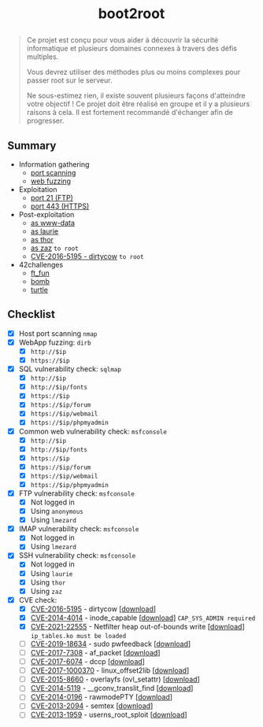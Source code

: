 # <p align="center">boot2root</p>
> Ce projet est conçu pour vous aider à découvrir la sécurité informatique et plusieurs domaines connexes à travers des défis multiples.
>
> Vous devrez utiliser des méthodes plus ou moins complexes pour passer root sur le serveur.
>
> Ne sous-estimez rien, il existe souvent plusieurs façons d'atteindre votre objectif ! Ce projet doit être réalisé en groupe et il y a plusieurs raisons à cela. Il est fortement recommandé d'échanger afin de progresser.

## Summary
- Information gathering
    * [port scanning](/1-information-gathering/nmap.md)
    * [web fuzzing](/1-information-gathering/dirb.md)
- Exploitation
    * [port 21 (FTP)](/2-exploitation/ftp.md)
    * [port 443 (HTTPS)](/2-exploitation/https.md)
- Post-exploitation
    * [as www-data](/3-post-exploitation/www-data.md)
    * [as laurie](/3-post-exploitation/laurie.md)
    * [as thor](/3-post-exploitation/thor.md)
    * [as zaz](/3-post-exploitation/zaz.md) `to root`
    * [CVE-2016-5195 - dirtycow](/3-post-exploitation/dirtycow.md) `to root`
- 42challenges
    * [ft_fun](/42challenges/ft_fun.md)
    * [bomb](/42challenges/bomb.md)
    * [turtle](/42challenges/turtle.md)

## Checklist
- [x] Host port scanning `nmap`
- [x] WebApp fuzzing: `dirb`
    * [x] `http://$ip`
    * [x] `https://$ip`
- [x] SQL vulnerability check: `sqlmap`
    * [x] `http://$ip`
    * [x] `http://$ip/fonts`
    * [x] `https://$ip`
    * [x] `https://$ip/forum`
    * [x] `https://$ip/webmail`
    * [x] `https://$ip/phpmyadmin`
- [x] Common web vulnerability check: `msfconsole`
    * [x] `http://$ip`
    * [x] `http://$ip/fonts`
    * [x] `https://$ip`
    * [x] `https://$ip/forum`
    * [x] `https://$ip/webmail`
    * [x] `https://$ip/phpmyadmin`
- [x] FTP vulnerability check: `msfconsole`
    * [x] Not logged in
    * [x] Using `anonymous`
    * [x] Using `lmezard`
- [x] IMAP vulnerability check: `msfconsole`
    * [x] Not logged in
    * [x] Using `lmezard`
- [x] SSH vulnerability check: `msfconsole`
    * [x] Not logged in
    * [x] Using `laurie`
    * [x] Using `thor`
    * [x] Using `zaz`
- [x] CVE check:
    * [x] [CVE-2016-5195](https://github.com/dirtycow/dirtycow.github.io/wiki/VulnerabilityDetails) - dirtycow [[download](https://www.exploit-db.com/download/40839)]
    * [x] [CVE-2014-4014](http://www.openwall.com/lists/oss-security/2014/06/10/4) - inode_capable [[download](https://www.exploit-db.com/download/33824)] `CAP_SYS_ADMIN required`
    * [x] [CVE-2021-22555](https://github.com/google/security-research/blob/master/pocs/linux/cve-2021-22555/exploit.c) - Netfilter heap out-of-bounds write [[download](https://raw.githubusercontent.com/google/security-research/master/pocs/linux/cve-2021-22555/exploit.c)] `ip_tables.ko must be loaded`
    * [ ] [CVE-2019-18634](https://dylankatz.com/Analysis-of-CVE-2019-18634/) - sudo pwfeedback [[download](https://github.com/saleemrashid/sudo-cve-2019-18634/raw/master/exploit.c)]
    * [ ] [CVE-2017-7308](https://googleprojectzero.blogspot.com/2017/05/exploiting-linux-kernel-via-packet.html) - af_packet [[download](https://raw.githubusercontent.com/xairy/kernel-exploits/master/CVE-2017-7308/poc.c)]
    * [ ] [CVE-2017-6074](http://www.openwall.com/lists/oss-security/2017/02/22/3) - dccp [[download](https://www.exploit-db.com/download/41458)]
    * [ ] [CVE-2017-1000370](https://www.qualys.com/2017/06/19/stack-clash/stack-clash.txt) - linux_offset2lib [[download](https://www.qualys.com/2017/06/19/stack-clash/linux_offset2lib.c)]
    * [ ] [CVE-2015-8660](http://www.halfdog.net/Security/2015/UserNamespaceOverlayfsSetuidWriteExec/) - overlayfs (ovl_setattr) [[download](https://www.exploit-db.com/download/39166)]
    * [ ] [CVE-2014-5119](http://googleprojectzero.blogspot.com/2014/08/the-poisoned-nul-byte-2014-edition.html) - __gconv_translit_find [[download](https://gitlab.com/exploit-database/exploitdb-bin-sploits/-/raw/main/bin-sploits/34421.tar.gz)]
    * [ ] [CVE-2014-0196](http://blog.includesecurity.com/2014/06/exploit-walkthrough-cve-2014-0196-pty-kernel-race-condition.html) - rawmodePTY [[download](https://www.exploit-db.com/download/33516)]
    * [ ] [CVE-2013-2094](http://timetobleed.com/a-closer-look-at-a-recent-privilege-escalation-bug-in-linux-cve-2013-2094/) - semtex [[download](https://www.exploit-db.com/download/25444)]
    * [ ] [CVE-2013-1959](http://www.openwall.com/lists/oss-security/2013/04/29/1) - userns_root_sploit [[download](https://www.exploit-db.com/download/25450)]
